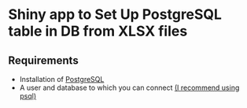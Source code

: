 # Shiny app to Set Up PostgreSQL table in DB from XLSX files

## Requirements
* Installation of [PostgreSQL](https://www.postgresql.org/download/)
* A user and database to which you can connect [(I recommend using psql)](https://www.enterprisedb.com/postgres-tutorials/how-create-postgresql-database-and-users-using-psql-and-pgadmin)
